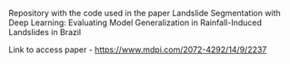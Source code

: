 Repository with the code used in the paper 
Landslide Segmentation with Deep Learning: Evaluating Model Generalization in Rainfall-Induced Landslides in Brazil

Link to access paper - https://www.mdpi.com/2072-4292/14/9/2237